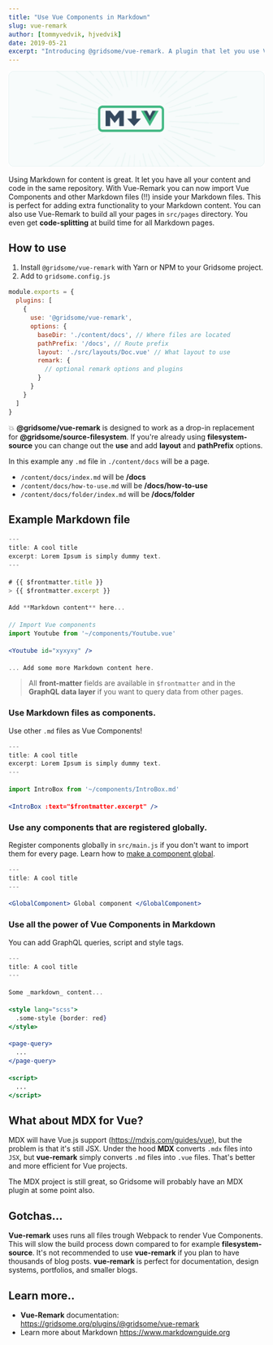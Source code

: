 ```yaml
---
title: "Use Vue Components in Markdown"
slug: vue-remark
author: [tommyvedvik, hjvedvik]
date: 2019-05-21
excerpt: "Introducing @gridsome/vue-remark. A plugin that let you use Vue Components inside Markdown files, and build pages with Markdown. Perfect for building Documentation, Design Systems, Portfolios, Blogs, etc."
---
```


![vue-remark](./mdvue.png)

Using Markdown for content is great. It let you have all your content and code in the same repository. With Vue-Remark you can now import Vue Components and other Markdown files (!!) inside your Markdown files. This is perfect for adding extra functionality to your Markdown content. You can also use Vue-Remark to build all your pages in `src/pages` directory. You even get **code-splitting** at build time for all Markdown pages.


## How to use

1. Install `@gridsome/vue-remark` with Yarn or NPM to your Gridsome project.
2. Add to `gridsome.config.js`

```js
module.exports = {
  plugins: [
    {
      use: '@gridsome/vue-remark',
      options: {
        baseDir: './content/docs', // Where files are located
        pathPrefix: '/docs', // Route prefix
        layout: './src/layouts/Doc.vue' // What layout to use
        remark: {
          // optional remark options and plugins
        }
      }
    }
  ]
}
```

💥 **@gridsome/vue-remark** is designed to work as a drop-in replacement for **@gridsome/source-filesystem**. If you're already using **filesystem-source** you can change out the **use** and add **layout** and **pathPrefix** options.

In this example any `.md` file in `./content/docs` will be a page.

- `/content/docs/index.md` will be  **/docs**
- `/content/docs/how-to-use.md` will be **/docs/how-to-use**
- `/content/docs/folder/index.md` will be **/docs/folder**


## Example Markdown file

```jsx
---
title: A cool title
excerpt: Lorem Ipsum is simply dummy text.
---

# {{ $frontmatter.title }}
> {{ $frontmatter.excerpt }}

Add **Markdown content** here...

// Import Vue components
import Youtube from '~/components/Youtube.vue'

<Youtube id="xyxyxy" />

... Add some more Markdown content here.

```

> All **front-matter** fields are available in `$frontmatter` and in the **GraphQL data layer** if you want to query data from other pages.


### Use Markdown files as components.

Use other `.md` files as Vue Components!

```jsx
---
title: A cool title
excerpt: Lorem Ipsum is simply dummy text.
---

import IntroBox from '~/components/IntroBox.md'

<IntroBox :text="$frontmatter.excerpt" />

```


### Use any components that are registered globally.

Register components globally in `src/main.js` if you don't want to import them for every page.
Learn how to [make a component global](/docs/components#make-a-component-global).


```jsx
---
title: A cool title
---

<GlobalComponent> Global component </GlobalComponent>

```

### Use all the power of Vue Components in Markdown
You can add GraphQL queries, script and style tags.

```jsx
---
title: A cool title
---

Some _markdown_ content...

<style lang="scss">
  .some-style {border: red}
</style>

<page-query>
  ...
</page-query>

<script>
  ...
</script>

```

## What about MDX for Vue?
MDX will have Vue.js support (https://mdxjs.com/guides/vue), but the problem is that it's still JSX. Under the hood **MDX** converts `.mdx` files into `JSX`, but **vue-remark**  simply converts `.md` files into `.vue` files. That's better and more efficient for Vue projects. 

The MDX project is still great, so Gridsome will probably have an MDX plugin at some point also.


## Gotchas...
**Vue-remark** uses runs all files trough Webpack to render Vue Components. This will slow the build process down compared to for example **filesystem-source**. It's not recommended to use **vue-remark** if you plan to have thousands of blog posts.  **vue-remark** is perfect for documentation, design systems, portfolios, and smaller blogs.


## Learn more..
- **Vue-Remark** documentation: https://gridsome.org/plugins/@gridsome/vue-remark
- Learn more about Markdown https://www.markdownguide.org